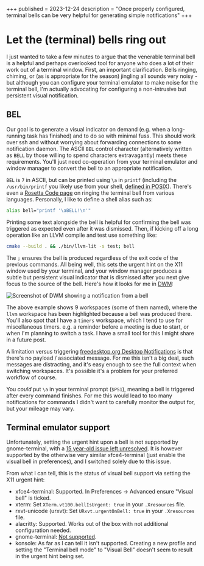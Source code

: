 +++
published = 2023-12-24
description = "Once properly configured, terminal bells can be very helpful for generating simple notifications"
+++

# Let the (terminal) bells ring out

I just wanted to take a few minutes to argue that the venerable terminal bell
is a helpful and perhaps overlooked tool for anyone who does a lot of their
work out of a terminal window. First, an important clarification. Bells
ringing, chiming, or (as is appropriate for the season) jingling all sounds
very noisy - but although you can configure your terminal emulator to make
noise for the terminal bell, I'm actually advocating for configuring a
non-intrusive but persistent visual notification.

## BEL

Our goal is to generate a visual indicator on demand (e.g. when a long-running
task has finished) and to do so with minimal fuss. This should work over ssh
and without worrying about forwarding connections to some notification
daemon. The ASCII `BEL` control character (alternatively written as `BELL` by
those willing to spend characters extravagantly) meets these requirements.
You'll just need co-operation from your terminal emulator and window manager
to convert the bell to an appropriate notification.

`BEL` is `7` in ASCII, but can be printed using `\a` in `printf` (including
the `/usr/bin/printf` you likely use from your shell, [defined in
POSIX](https://pubs.opengroup.org/onlinepubs/9699919799/utilities/printf.html)).
There's even a [Rosetta Code
page](https://rosettacode.org/wiki/Terminal_control/Ringing_the_terminal_bell)
on ringing the terminal bell from various languages. Personally, I like to
define a shell alias such as:

```sh
alias bell="printf '\aBELL!\n'"
```

Printing some text alongside the bell is helpful for confirming the bell was
triggered as expected even after it was dismissed. Then, if kicking off a long
operation like an LLVM compile and test use something like:

```sh
cmake --build . && ./bin/llvm-lit -s test; bell
```

The `;` ensures the bell is produced regardless of the exit code of the
previous commands. All being well, this sets the urgent hint on the X11 window
used by your terminal, and your window manager produces a subtle but
persistent visual indicator that is dismissed after you next give focus to the
source of the bell. Here's how it looks for me in
[DWM](https://dwm.suckless.org/):

![Screenshot of DWM showing a notification from a
bell](/static/bell_example.png "DWM screenshot")

The above example shows 9 workspaces (some of them named), where the `llvm`
workspace has been highlighted because a bell was produced there. You'll also
spot that I have a `timers` workspace, which I tend to use for miscellaneous
timers. e.g. a reminder before a meeting is due to start, or when I'm planning
to switch a task. I have a small tool for this I might share in a future post.

A limitation versus triggering [freedesktop.org Desktop
Notifications](https://specifications.freedesktop.org/notification-spec/latest/)
is that there's no payload / associated message. For me this isn't a big deal,
such messages are distracting, and it's easy enough to see the full context
when switching workspaces. It's possible it's a problem for your preferred
workflow of course.

You _could_ put `\a` in your terminal prompt (`$PS1`), meaning a bell is
triggered after every command finishes. For me this would lead to too many
notifications for commands I didn't want to carefully monitor the output for,
but your mileage may vary.

## Terminal emulator support

Unfortunately, setting the urgent hint upon a bell is not supported by
gnome-terminal, with a [15 year-old issue left
unresolved](https://gitlab.gnome.org/GNOME/gnome-terminal/-/issues/6698). It
is however supported by the otherwise very similar xfce4-terminal (just enable
the visual bell in preferences), and I switched solely due to this issue.

From what I can tell, this is the status of visual bell support via setting
the X11 urgent hint:
* xfce4-terminal: Supported. In Preferences -> Advanced ensure "Visual bell"
  is ticked.
* xterm: Set `XTerm.vt100.bellIsUrgent: true` in your `.Xresources` file.
* rxvt-unicode (urxvt): Set `URxvt.urgentOnBell: true` in your `.Xresources`
  file.
* alacritty: Supported. Works out of the box with not additional configuration
  needed.
* gnome-terminal: [Not
  supported](https://gitlab.gnome.org/GNOME/gnome-terminal/-/issues/6698).
* konsole: As far as I can tell it isn't supported. Creating a new profile and
  setting the "Terminal bell mode" to "Visual Bell" doesn't seem to result in
  the urgent hint being set.
